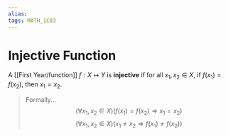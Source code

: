 ```yaml
---
alias:
tags: MATH_1C03
---
```

# Injective Function
A [[First Year/function]] $f:X \mapsto Y$ is **injective** if for all $x_1,x_2\in{X}$, if $f(x_1)=f(x_2)$, then $x_1=x_2$.

> Formally...
$$(\forall{x_1,x_2\in{X}})(f(x_1)=f(x_2)\Rightarrow{x_1=x_2})$$
$$(\forall{x_1,x_2\in{X}})({x_1\neq x_2}\Rightarrow f(x_1)\neq f(x_2))$$